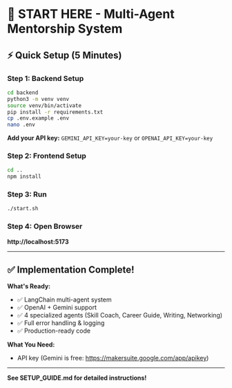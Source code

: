 # 🚀 START HERE - Multi-Agent Mentorship System

## ⚡ Quick Setup (5 Minutes)

### Step 1: Backend Setup
```bash
cd backend
python3 -m venv venv
source venv/bin/activate
pip install -r requirements.txt
cp .env.example .env
nano .env
```
**Add your API key:** `GEMINI_API_KEY=your-key` or `OPENAI_API_KEY=your-key`

### Step 2: Frontend Setup
```bash
cd ..
npm install
```

### Step 3: Run
```bash
./start.sh
```

### Step 4: Open Browser
**http://localhost:5173**

---

## ✅ Implementation Complete!

**What's Ready:**
- ✅ LangChain multi-agent system
- ✅ OpenAI + Gemini support
- ✅ 4 specialized agents (Skill Coach, Career Guide, Writing, Networking)
- ✅ Full error handling & logging
- ✅ Production-ready code

**What You Need:**
- API key (Gemini is free: https://makersuite.google.com/app/apikey)

---

**See SETUP_GUIDE.md for detailed instructions!**

